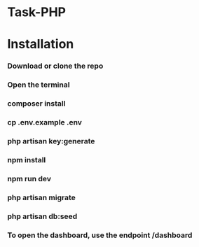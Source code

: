 # Task-PHP
<h1>Installation</h1>
<h3>Download or clone the repo</h3>
<h3>Open the terminal</h3>
<h3>composer install</h3>
<h3>cp .env.example .env</h3>
<h3>php artisan key:generate</h3>
<h3>npm install</h3>
<h3>npm run dev</h3>
<h3>php artisan migrate</h3>
<h3>php artisan db:seed</h3>
<h3>To open the dashboard, use the endpoint /dashboard</h3>
